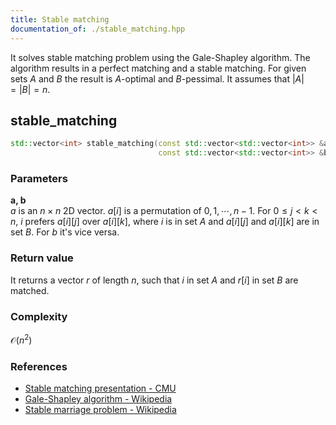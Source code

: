 ```yaml
---
title: Stable matching
documentation_of: ./stable_matching.hpp
---
```


It solves stable matching problem using the Gale-Shapley algorithm. The algorithm results in a perfect matching and a stable matching. For given sets $A$ and $B$ the result is $A$-optimal and $B$-pessimal. It assumes that $\lvert A \rvert = \lvert B \rvert = n$.

stable_matching
---
```cpp
std::vector<int> stable_matching(const std::vector<std::vector<int>> &a,
                                 const std::vector<std::vector<int>> &b);
```

### Parameters
__a, b__  
$a$ is an $n \times n$ 2D vector. $a[i]$ is a permutation of $0, 1, \cdots, n-1$. For $0 \le j \lt k \lt n$, $i$ prefers $a[i][j]$ over $a[i][k]$, where $i$ is in set $A$ and $a[i][j]$ and $a[i][k]$ are in set $B$. For $b$ it's vice versa.

### Return value
It returns a vector $r$ of length $n$, such that $i$ in set $A$ and $r[i]$ in set $B$ are matched.

### Complexity
$\mathcal{O}\left(n^2\right)$

### References
+ [Stable matching presentation - CMU](https://www.cs.cmu.edu/~arielpro/15896s16/slides/896s16-16.pdf)
+ [Gale-Shapley algorithm - Wikipedia](https://en.wikipedia.org/wiki/Gale%E2%80%93Shapley_algorithm)
+ [Stable marriage problem - Wikipedia](https://en.wikipedia.org/wiki/Stable_marriage_problem)
